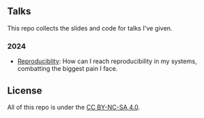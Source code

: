 ## Talks

This repo collects the slides and code for talks I've given.

### 2024

- [Reproduciblity](/reproducablity/presentation.md): How can I reach reproducibility in my systems, combatting the biggest pain I face.

## License

All of this repo is under the [CC BY-NC-SA 4.0](/LICENSE).
